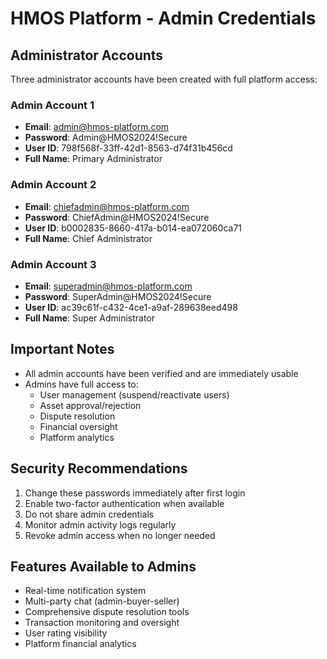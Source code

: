 # HMOS Platform - Admin Credentials

## Administrator Accounts

Three administrator accounts have been created with full platform access:

### Admin Account 1
- **Email**: admin@hmos-platform.com
- **Password**: Admin@HMOS2024!Secure
- **User ID**: 798f568f-33ff-42d1-8563-d74f31b456cd
- **Full Name**: Primary Administrator

### Admin Account 2
- **Email**: chiefadmin@hmos-platform.com
- **Password**: ChiefAdmin@HMOS2024!Secure
- **User ID**: b0002835-8660-417a-b014-ea072060ca71
- **Full Name**: Chief Administrator

### Admin Account 3
- **Email**: superadmin@hmos-platform.com
- **Password**: SuperAdmin@HMOS2024!Secure
- **User ID**: ac39c61f-c432-4ce1-a9af-289638eed498
- **Full Name**: Super Administrator

## Important Notes

- All admin accounts have been verified and are immediately usable
- Admins have full access to:
  - User management (suspend/reactivate users)
  - Asset approval/rejection
  - Dispute resolution
  - Financial oversight
  - Platform analytics

## Security Recommendations

1. Change these passwords immediately after first login
2. Enable two-factor authentication when available
3. Do not share admin credentials
4. Monitor admin activity logs regularly
5. Revoke admin access when no longer needed

## Features Available to Admins

- Real-time notification system
- Multi-party chat (admin-buyer-seller)
- Comprehensive dispute resolution tools
- Transaction monitoring and oversight
- User rating visibility
- Platform financial analytics
